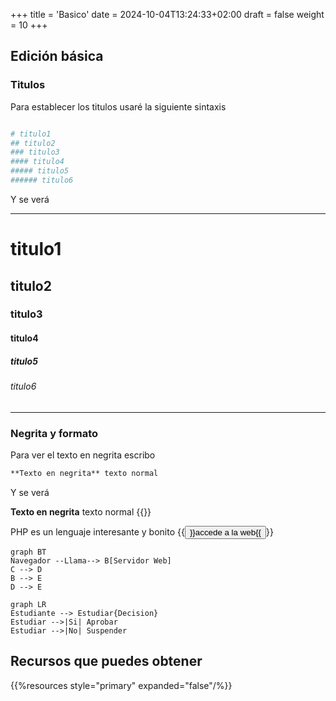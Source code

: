 +++
title = 'Basico'
date = 2024-10-04T13:24:33+02:00
draft = false
weight = 10
+++

## Edición básica

### Titulos

Para establecer los titulos usaré la siguiente sintaxis

```makefile

# titulo1
## titulo2
### titulo3
#### titulo4
##### titulo5
###### titulo6
```

Y se verá

---
# titulo1
## titulo2
### titulo3
#### titulo4
##### titulo5
###### titulo6
---

### Negrita y formato

Para ver el texto en negrita escribo

```markdown
**Texto en negrita** texto normal
```

Y se verá

**Texto en negrita** texto normal
{{<youtube _PPWWRV6gbA>}}

PHP es un lenguaje interesante y bonito {{<button style="info" href="https://php.net">}}accede a la web{{</button>}}

```mermaid
graph BT
Navegador --Llama--> B[Servidor Web]
C --> D
B --> E
D --> E
```

```mermaid
graph LR
Estudiante --> Estudiar{Decision}
Estudiar -->|Si| Aprobar
Estudiar -->|No| Suspender
```

## Recursos que puedes obtener

{{%resources style="primary" expanded="false"/%}}
